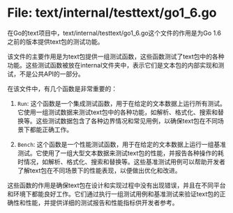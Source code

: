 # File: text/internal/testtext/go1_6.go

在Go的text项目中，text/internal/testtext/go1_6.go这个文件的作用是为Go 1.6之前的版本提供text包的测试功能。

该文件的主要作用是为text包提供一组测试函数，这些函数测试了text包中的各种功能。这些测试函数被放在internal文件夹中，表示它们是文本包的内部实现和测试，不是公共API的一部分。

在该文件中，有几个函数是非常重要的：

1. `Run`: 这个函数是一个集成测试函数，用于在给定的文本数据上运行所有测试。它使用一组测试数据来测试text包中的各种功能，如解析、格式化、搜索和替换等。这些测试数据包含了各种边界情况和常见用例，以确保text包在不同场景下都能正确工作。

2. `Bench`: 这个函数是一个性能测试函数，用于在给定的文本数据上运行一组基准测试。它使用了一组大型文本数据来测试text包的性能，并报告各种操作的耗时情况，如解析、格式化、搜索和替换等。这些基准测试用例可以帮助开发者了解text包在不同场景下的性能表现，以便做出优化和改进。

这些函数的作用是确保text包在设计和实现过程中没有出现错误，并且在不同平台和环境下都能良好工作。它们通过执行一组测试用例和基准测试来验证text包的正确性和性能，并提供详细的测试报告和性能指标供开发者参考。

